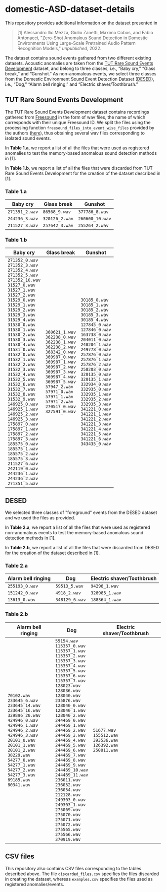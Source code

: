 # domestic-ASD-dataset-details

This repository provides additional information on the dataset presented in
> [1] Alessandro Ilic Mezza, Giulio Zanetti, Maximo Cobos, and Fabio Antonacci, "Zero-Shot Anomalous Sound Detection in Domestic Environments Using Large-Scale Pretrained Audio Pattern Recognition Models," _unpublished_, 2022. 

The dataset contains sound events gathered from two different existing datasets. Acoustic anomalies are taken from the [TUT Rare Sound Events Development](https://zenodo.org/record/401395#.Y4UdDX3MKMo) dataset, and belong to three classes, i.e., “Baby cry,” “Glass break,” and “Gunshot.” As non-anomalous events, we select three classes from the Domestic Environment Sound Event Detection Dataset ([DESED](https://zenodo.org/record/6026841#.Y4UxjX3MKMo)), i.e., “Dog,” “Alarm bell ringing,” and “Electric shaver/Toothbrush.”

## TUT Rare Sound Events Development

The TUT Rare Sound Events Development dataset contains recordings gathered from [Freesound](https://freesound.org/) in the form of wav files, the name of which corresponds with their unique Freesound ID. We split the files using the processing function `freesound_files_into_event_wise_files` provided by the authors ([here](https://github.com/TUT-ARG/TUT_Rare_sound_events_mixture_synthesizer/blob/cdaead58f7c27364626329d7f5d50ebde62713f7/core.py#L84)), thus obtaining several wav files corresponding to isolated sound events.

In **Table 1.a**, we report a list of all the files that were used as registered anomalies to test the memory-based anomalous sound detection methods in [1].

In **Table 1.b**, we report a list of all the files that were discarded from TUT Rare Sound Events Development for the creation of the dataset described in [1].


### Table 1.a
| Baby cry       | Glass break       | Gunshot         |
|----------------|-------------------|-----------------|
| `271351_2.wav` | `86568_9.wav`     | `377786_8.wav`  |
| `244236_3.wav` | `320126_2.wav`    | `260600_10.wav` |
| `211527_3.wav` | `257642_3.wav`    | `255264_2.wav`  |

### Table 1.b
| Baby cry                                                                                                                                                                                                                                                                                                                                                                                                                                                                                                                                                                                                                                                                                                                                                                                                                                                                                                                                                                       | Glass break                                                                                                                                                                                                                                                                                                                                                      | Gunshot                                                                                                                                                                                                                                                                                                                                                                                                                                                                                                                                                                                                                                          |
|--------------------------------------------------------------------------------------------------------------------------------------------------------------------------------------------------------------------------------------------------------------------------------------------------------------------------------------------------------------------------------------------------------------------------------------------------------------------------------------------------------------------------------------------------------------------------------------------------------------------------------------------------------------------------------------------------------------------------------------------------------------------------------------------------------------------------------------------------------------------------------------------------------------------------------------------------------------------------------|------------------------------------------------------------------------------------------------------------------------------------------------------------------------------------------------------------------------------------------------------------------------------------------------------------------------------------------------------------------|--------------------------------------------------------------------------------------------------------------------------------------------------------------------------------------------------------------------------------------------------------------------------------------------------------------------------------------------------------------------------------------------------------------------------------------------------------------------------------------------------------------------------------------------------------------------------------------------------------------------------------------------------|
| `271352_0.wav`<br /> `271352_3.wav`<br /> `271352_4.wav`<br /> `271352_5.wav`<br /> `271352_10.wav`<br /> `31527_0.wav`<br /> `31527_1.wav`<br /> `31527_2.wav`<br /> `31529_0.wav`<br /> `31529_1.wav`<br /> `31529_2.wav`<br /> `31529_3.wav`<br /> `31529_4.wav`<br /> `31530_0.wav`<br /> `31530_1.wav`<br /> `31530_2.wav`<br /> `31530_3.wav`<br /> `31530_4.wav`<br /> `31531_0.wav`<br /> `31532_0.wav`<br /> `31532_1.wav`<br /> `31532_2.wav`<br /> `31532_3.wav`<br /> `31532_4.wav`<br /> `31532_5.wav`<br /> `31532_6.wav`<br /> `31532_7.wav`<br /> `31532_8.wav`<br /> `31532_9.wav`<br /> `146925_0.wav`<br /> `146925_1.wav`<br /> `146925_2.wav`<br /> `146925_3.wav`<br /> `175897_0.wav`<br /> `175897_1.wav`<br /> `175897_2.wav`<br /> `175897_3.wav`<br /> `185575_0.wav`<br /> `185575_1.wav`<br /> `185575_2.wav`<br /> `185575_3.wav`<br /> `211527_6.wav`<br /> `242119_0.wav`<br /> `244236_1.wav`<br /> `244236_2.wav`<br /> `271351_5.wav`<br /> | `360621_1.wav`<br /> `362238_0.wav`<br /> `362238_1.wav`<br /> `362238_2.wav`<br /> `368342_0.wav`<br /> `369987_0.wav`<br /> `369987_1.wav`<br /> `369987_2.wav`<br /> `369987_3.wav`<br /> `369987_4.wav`<br /> `369987_5.wav`<br /> `57947_2.wav`<br /> `57971_0.wav`<br /> `57971_1.wav`<br /> `57971_2.wav`<br /> `270517_0.wav`<br /> `327591_0.wav`<br /> | `30185_0.wav`<br /> `30185_1.wav`<br /> `30185_2.wav`<br /> `30185_3.wav`<br /> `30185_4.wav`<br /> `127845_0.wav`<br /> `127846_0.wav`<br /> `163738_0.wav`<br /> `204011_0.wav`<br /> `248204_1.wav`<br /> `249778_0.wav`<br /> `257876_0.wav`<br /> `257876_1.wav`<br /> `257876_2.wav`<br /> `258203_0.wav`<br /> `320135_0.wav`<br /> `320135_1.wav`<br /> `332934_0.wav`<br /> `332935_0.wav`<br /> `332935_1.wav`<br /> `332935_2.wav`<br /> `332935_3.wav`<br /> `341221_0.wav`<br /> `341221_1.wav`<br /> `341221_2.wav`<br /> `341221_3.wav`<br /> `341221_4.wav`<br /> `341221_5.wav`<br /> `341221_6.wav`<br /> `343435_0.wav`<br /> |

## DESED

We selected three classes of "foreground" events from the DESED dataset and we used the files as provided.

In **Table 2.a**, we report a list of all the files that were used as registered non-anomalous events to test the memory-based anomalous sound detection methods in [1].

In **Table 2.b**, we report a list of all the files that were discarded from DESED for the creation of the dataset described in [1].

### Table 2.a

| Alarm bell ringing       | Dog            | Electric shaver/Toothbrush       |
|--------------------------|----------------|----------------------------------|
| `255193_0.wav`           | `59513_5.wav`  | `94298_1.wav`                    |
| `151242_0.wav`           | `4918_2.wav`   | `328985_1.wav`                   |
| `13613_0.wav`            | `348129_6.wav` | `188364_1.wav`                   |

### Table 2.b

| Alarm bell ringing                                                                                                                                                                                                                                                                                                                                                                             | Dog                                                                                                                                                                                                                                                                                                                                                                                                                                                                                                                                                                                                                                                                                                                                                                                                                                                           | Electric shaver/Toothbrush                                                                    |
|------------------------------------------------------------------------------------------------------------------------------------------------------------------------------------------------------------------------------------------------------------------------------------------------------------------------------------------------------------------------------------------------|---------------------------------------------------------------------------------------------------------------------------------------------------------------------------------------------------------------------------------------------------------------------------------------------------------------------------------------------------------------------------------------------------------------------------------------------------------------------------------------------------------------------------------------------------------------------------------------------------------------------------------------------------------------------------------------------------------------------------------------------------------------------------------------------------------------------------------------------------------------|-----------------------------------------------------------------------------------------------|
| `70102.wav`<br /> `233645_6.wav`<br /> `233645_14.wav`<br /> `233645_16.wav`<br /> `329896_20.wav`<br /> `424946_0.wav`<br /> `424946_1.wav`<br /> `424946_2.wav`<br /> `424946_3.wav`<br /> `20101_0.wav`<br /> `20101_1.wav`<br /> `20101_2.wav`<br /> `38229.wav`<br /> `54277_0.wav`<br /> `54277_1.wav`<br /> `54277_2.wav`<br /> `54277_3.wav`<br /> `69185.wav`<br /> `80341.wav`<br /> | `55154.wav`<br /> `115357_0.wav`<br /> `115357_1.wav`<br /> `115357_2.wav`<br /> `115357_3.wav`<br /> `115357_4.wav`<br /> `115357_5.wav`<br /> `115357_6.wav`<br /> `115357_7.wav`<br /> `128023.wav`<br /> `128036.wav`<br /> `128040.wav`<br /> `235876.wav`<br /> `128040_0.wav`<br /> `128040_1.wav`<br /> `128040_2.wav`<br /> `244469_0.wav`<br /> `244469_1.wav`<br /> `244469_2.wav`<br /> `244469_3.wav`<br /> `244469_4.wav`<br /> `244469_5.wav`<br /> `244469_6.wav`<br /> `244469_7.wav`<br /> `244469_8.wav`<br /> `244469_9.wav`<br /> `244469_10.wav`<br /> `244469_11.wav`<br /> `236011.wav`<br /> `236052.wav`<br /> `236054.wav`<br /> `212128.wav`<br /> `249303_0.wav`<br /> `249303_1.wav`<br /> `275069.wav`<br /> `275070.wav`<br /> `275071.wav`<br /> `275072.wav`<br /> `275565.wav`<br /> `275566.wav`<br /> `370919.wav`<br /> | `51677.wav`<br /> `155512.wav`<br /> `393536.wav`<br /> `126392.wav`<br /> `250011.wav`<br /> |

## CSV files

This repository also contains CSV files corresponding to the tables described above. The file `discarded_files.csv` specifies the files discarded in creating the dataset, whereas `examples.csv` specifies the files used as registered anomalies/events.
